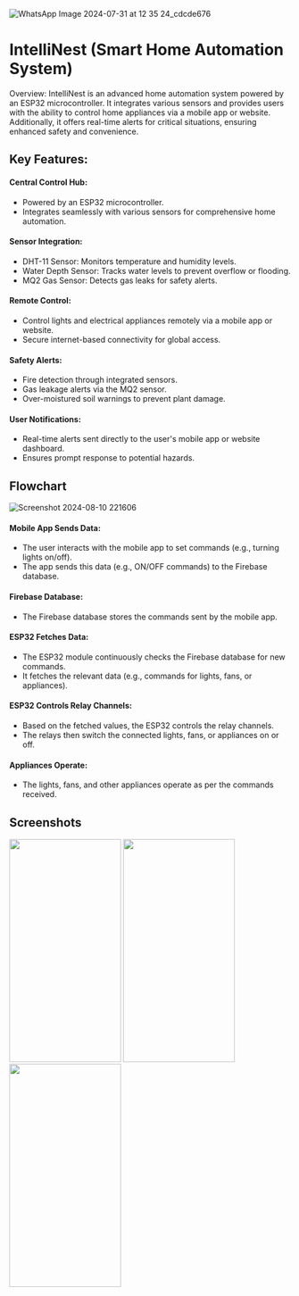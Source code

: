 ![WhatsApp Image 2024-07-31 at 12 35 24_cdcde676](https://github.com/user-attachments/assets/e7d18bb0-73d0-462a-bae0-b7bc671be0fe)

# IntelliNest (Smart Home Automation System)

Overview:
IntelliNest is an advanced home automation system powered by an ESP32 microcontroller. It integrates various sensors and provides users with the ability to control home appliances via a mobile app or website. Additionally, it offers real-time alerts for critical situations, ensuring enhanced safety and convenience.
## Key Features:

#### Central Control Hub:

- Powered by an ESP32 microcontroller.
- Integrates seamlessly with various sensors for comprehensive home automation.
#### Sensor Integration:

- DHT-11 Sensor: Monitors temperature and humidity levels.
- Water Depth Sensor: Tracks water levels to prevent overflow or flooding.
- MQ2 Gas Sensor: Detects gas leaks for safety alerts.
#### Remote Control:

- Control lights and electrical appliances remotely via a mobile app or website.
- Secure internet-based connectivity for global access.
#### Safety Alerts:

- Fire detection through integrated sensors.
- Gas leakage alerts via the MQ2 sensor.
- Over-moistured soil warnings to prevent plant damage.
#### User Notifications:

- Real-time alerts sent directly to the user's mobile app or website dashboard.
- Ensures prompt response to potential hazards.

## Flowchart
![Screenshot 2024-08-10 221606](https://github.com/user-attachments/assets/dfaf61c3-64aa-4ece-aae1-a161902dfa69)

#### Mobile App Sends Data:

- The user interacts with the mobile app to set commands (e.g., turning lights on/off).
- The app sends this data (e.g., ON/OFF commands) to the Firebase database.
#### Firebase Database:

- The Firebase database stores the commands sent by the mobile app.
#### ESP32 Fetches Data:

- The ESP32 module continuously checks the Firebase database for new commands.
- It fetches the relevant data (e.g., commands for lights, fans, or appliances).
#### ESP32 Controls Relay Channels:

- Based on the fetched values, the ESP32 controls the relay channels.
- The relays then switch the connected lights, fans, or appliances on or off.
#### Appliances Operate:

- The lights, fans, and other appliances operate as per the commands received.



## Screenshots
         
<img src="https://github.com/user-attachments/assets/38d90e24-f1fe-4a87-97e9-e9c2ee6d01a3" width="200" height="400">  <img src="https://github.com/user-attachments/assets/204d23c5-1e8f-4919-98b3-848784ea8f5b" width="200" height="400">  <img src="https://github.com/user-attachments/assets/b80961cf-ef5c-4c3b-a709-1db7e25f9aab" width="200" height="400">






